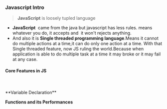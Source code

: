 ### **Javascript Intro**

> **JavaScript** is loosely tupled language

* **JavaScript**  came from the java but javascript has less rules.
means whatever you do, it accepts and  it won't rejects anything.
* And also it is **Single threaded programming language**.Means it cannot do multiple actions at a time,it can do only one action at a time. With that Single threaded feature, now JS ruling the world.Because when application is able to do multiple task at a time it may broke or it may fail at any case.

#### Core Features in JS
<br>
<br>
**Variable Declaration**

**Functions and its Performances**
<br>
```

```